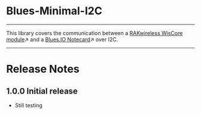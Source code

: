 # Blues-Minimal-I2C

----

This library covers the communication between a [RAKwireless WisCore module](https://docs.rakwireless.com/Product-Categories/WisBlock/#wisblock-core)↗️ and a [Blues.IO Notecard](https://blues.io/notecard-cellular/)↗️ over I2C. 

----

# Release Notes

## 1.0.0 Initial release
   - Still testing
